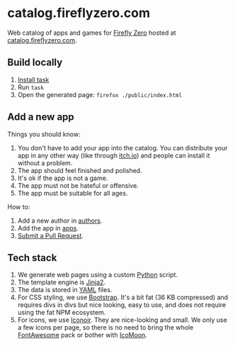 # catalog.fireflyzero.com

Web catalog of apps and games for [Firefly Zero](https://fireflyzero.com/) hosted at [catalog.fireflyzero.com](https://catalog.fireflyzero.com/).

## Build locally

1. [Install task](https://taskfile.dev/)
1. Run `task`
1. Open the generated page: `firefox ./public/index.html`

## Add a new app

Things you should know:

1. You don't have to add your app into the catalog. You can distribute your app in any other way (like through [itch.io](https://itch.io/)) and people can install it without a problem.
1. The app should feel finished and polished.
1. It's ok if the app is not a game.
1. The app must not be hateful or offensive.
1. The app must be suitable for all ages.

How to:

1. Add a new author in [authors](./authors/).
1. Add the app in [apps](./apps/).
1. [Submit a Pull Request](https://docs.github.com/en/pull-requests/collaborating-with-pull-requests/proposing-changes-to-your-work-with-pull-requests/creating-a-pull-request).

## Tech stack

1. We generate web pages using a custom [Python](https://www.python.org/) script.
1. The template engine is [Jinja2](https://jinja.palletsprojects.com/en/2.10.x/).
1. The data is stored in [YAML](https://en.wikipedia.org/wiki/YAML) files.
1. For CSS styling, we use [Bootstrap](https://getbootstrap.com/). It's a bit fat (36 KB compressed) and requires divs in divs but nice looking, easy to use, and does not require using the fat NPM ecosystem.
1. For icons, we use [Iconoir](https://iconoir.com/). They are nice-looking and small. We only use a few icons per page, so there is no need to bring the whole [FontAwesome](https://fontawesome.com/) pack or bother with [IcoMoon](https://icomoon.io/).
